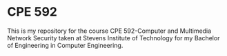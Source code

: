 # CPE 592
This is my repository for the course CPE 592-Computer and Multimedia Network Security taken at Stevens Institute of Technology for my Bachelor of Engineering in Computer Engineering.

